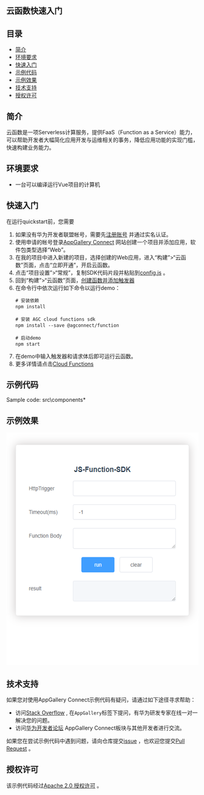 ## 云函数快速入门

## 目录

 * [简介](#简介)
 * [环境要求](#环境要求)
 * [快速入门](#快速入门)
 * [示例代码](#示例代码)
 * [示例效果](#示例效果)
 * [技术支持](#技术支持)
 * [授权许可](#授权许可)

## 简介
云函数是一项Serverless计算服务，提供FaaS（Function as a Service）能力，可以帮助开发者大幅简化应用开发与运维相关的事务，降低应用功能的实现门槛，快速构建业务能力。

## 环境要求
* 一台可以编译运行Vue项目的计算机

## 快速入门
在运行quickstart前，您需要
1. 如果没有华为开发者联盟帐号，需要先[注册账号](https://developer.huawei.com/consumer/cn/doc/start/registration-and-verification-0000001053628148) 并通过实名认证。
2. 使用申请的帐号登录[AppGallery Connect](https://developer.huawei.com/consumer/cn/doc/development/AppGallery-connect-Guides/agc-get-started) 网站创建一个项目并添加应用，软件包类型选择“Web”。
3. 在我的项目中进入新建的项目，选择创建的Web应用，进入“构建”>“云函数”页面，点击“立即开通”，开启云函数。
4. 点击“项目设置”>“常规”，复制SDK代码片段并粘贴到[config.js](./src/components/config.js) 。
5. 回到“构建”>“云函数”页面，[创建函数并添加触发器](https://developer.huawei.com/consumer/cn/doc/development/AppGallery-connect-Guides/agc-cloudfunction-appcall-web)
6. 在命令行中依次运行如下命令以运行demo：
    ```
    # 安装依赖
    npm install

    # 安装 AGC cloud functions sdk
    npm install --save @agconnect/function

    # 启动demo
    npm start
    ```
7. 在demo中输入触发器和请求体后即可运行云函数。
8. 更多详情请点击[Cloud Functions](https://developer.huawei.com/consumer/en/doc/development/AppGallery-connect-Guides/agc-cloudfunction-appcall-web)

## 示例代码

Sample code: src\components\*

## 示例效果

<img src="images/function.gif" alt="function" height="610"/>

## 技术支持

如果您对使用AppGallery Connect示例代码有疑问，请通过如下途径寻求帮助：
- 访问[Stack Overflow](https://stackoverflow.com/) , 在`AppGallery`标签下提问，有华为研发专家在线一对一解决您的问题。
- 访问[华为开发者论坛](https://forums.developer.huawei.com/forumPortal/en/home) AppGallery Connect板块与其他开发者进行交流。

如果您在尝试示例代码中遇到问题，请向仓库提交[issue](https://github.com/AppGalleryConnect/agc-demos/issues) ，也欢迎您提交[Pull Request](https://github.com/AppGalleryConnect/agc-demos/pulls) 。

## 授权许可
该示例代码经过[Apache 2.0 授权许可](http://www.apache.org/licenses/LICENSE-2.0) 。

